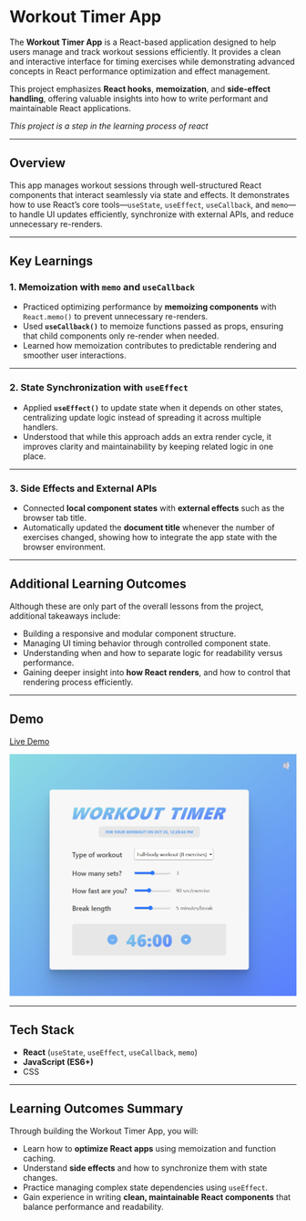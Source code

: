 # Workout Timer App

The **Workout Timer App** is a React-based application designed to help users manage and track workout sessions efficiently. It provides a clean and interactive interface for timing exercises while demonstrating advanced concepts in React performance optimization and effect management.

This project emphasizes **React hooks**, **memoization**, and **side-effect handling**, offering valuable insights into how to write performant and maintainable React applications.

*This project is a step in the learning process of react*

---
## Overview

This app manages workout sessions through well-structured React components that interact seamlessly via state and effects. It demonstrates how to use React’s core tools—`useState`, `useEffect`, `useCallback`, and `memo`—to handle UI updates efficiently, synchronize with external APIs, and reduce unnecessary re-renders.

---
## Key Learnings

### 1. Memoization with `memo` and `useCallback`

- Practiced optimizing performance by **memoizing components** with `React.memo()` to prevent unnecessary re-renders.
- Used **`useCallback()`** to memoize functions passed as props, ensuring that child components only re-render when needed.
- Learned how memoization contributes to predictable rendering and smoother user interactions.

---
### 2. State Synchronization with `useEffect`

- Applied **`useEffect()`** to update state when it depends on other states, centralizing update logic instead of spreading it across multiple handlers.
- Understood that while this approach adds an extra render cycle, it improves clarity and maintainability by keeping related logic in one place.

---
### 3. Side Effects and External APIs
- Connected **local component states** with **external effects** such as the browser tab title.
- Automatically updated the **document title** whenever the number of exercises changed, showing how to integrate the app state with the browser environment.

---
## Additional Learning Outcomes

Although these are only part of the overall lessons from the project, additional takeaways include:
- Building a responsive and modular component structure.
- Managing UI timing behavior through controlled component state.
- Understanding when and how to separate logic for readability versus performance.
- Gaining deeper insight into **how React renders**, and how to control that rendering process efficiently.
---
## Demo
[Live Demo](https://workout-timer-rabea.netlify.app/)

![screen](./screen.png)

---
## Tech Stack

- **React** (`useState`, `useEffect`, `useCallback`, `memo`)
- **JavaScript (ES6+)**
- CSS

---
## Learning Outcomes Summary
Through building the Workout Timer App, you will:
- Learn how to **optimize React apps** using memoization and function caching.
- Understand **side effects** and how to synchronize them with state changes.
- Practice managing complex state dependencies using `useEffect`.
- Gain experience in writing **clean, maintainable React components** that balance performance and readability.
